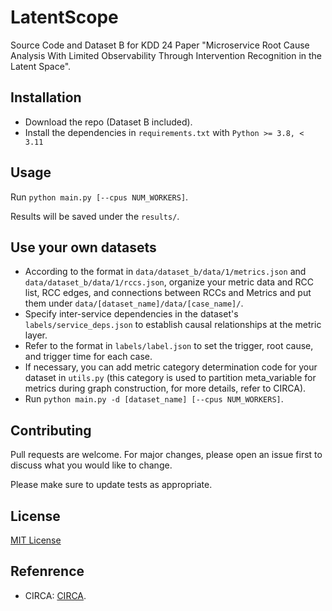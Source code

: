 # LatentScope
Source Code and Dataset B for KDD 24 Paper "Microservice Root Cause Analysis With Limited Observability Through Intervention Recognition in the Latent Space".

## Installation
- Download the repo (Dataset B included).
- Install the dependencies in `requirements.txt` with `Python >= 3.8, < 3.11`

## Usage

Run `python main.py [--cpus NUM_WORKERS]`.

Results will be saved under the `results/`.

## Use your own datasets
- According to the format in `data/dataset_b/data/1/metrics.json` and `data/dataset_b/data/1/rccs.json`, organize your metric data and RCC list, RCC edges, and connections between RCCs and Metrics and put them under `data/[dataset_name]/data/[case_name]/`. 
- Specify inter-service dependencies in the dataset's `labels/service_deps.json` to establish causal relationships at the metric layer. 
- Refer to the format in `labels/label.json` to set the trigger, root cause, and trigger time for each case. 
- If necessary, you can add metric category determination code for your dataset in `utils.py` (this category is used to partition meta_variable for metrics during graph construction, for more details, refer to CIRCA).
- Run `python main.py -d [dataset_name] [--cpus NUM_WORKERS]`.

## Contributing
Pull requests are welcome. For major changes, please open an issue first
to discuss what you would like to change.

Please make sure to update tests as appropriate.

## License
[MIT License](https://mit-license.org/)

## Refenrence
- CIRCA: [CIRCA](https://github.com/NetManAIOps/CIRCA.git).

